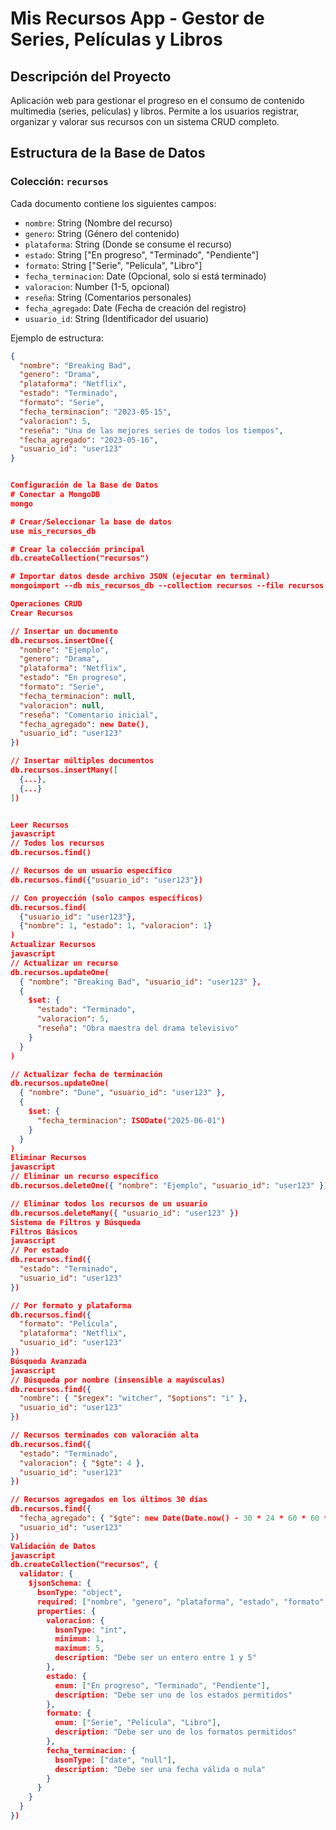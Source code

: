 # Mis Recursos App - Gestor de Series, Películas y Libros

## Descripción del Proyecto

Aplicación web para gestionar el progreso en el consumo de contenido multimedia (series, películas) y libros. Permite a los usuarios registrar, organizar y valorar sus recursos con un sistema CRUD completo.

## Estructura de la Base de Datos

### Colección: `recursos`

Cada documento contiene los siguientes campos:

- `nombre`: String (Nombre del recurso)
- `genero`: String (Género del contenido)
- `plataforma`: String (Donde se consume el recurso)
- `estado`: String ["En progreso", "Terminado", "Pendiente"]
- `formato`: String ["Serie", "Película", "Libro"]
- `fecha_terminacion`: Date (Opcional, solo si está terminado)
- `valoracion`: Number (1-5, opcional)
- `reseña`: String (Comentarios personales)
- `fecha_agregado`: Date (Fecha de creación del registro)
- `usuario_id`: String (Identificador del usuario)

Ejemplo de estructura:

```json
{
  "nombre": "Breaking Bad",
  "genero": "Drama",
  "plataforma": "Netflix",
  "estado": "Terminado",
  "formato": "Serie",
  "fecha_terminacion": "2023-05-15",
  "valoracion": 5,
  "reseña": "Una de las mejores series de todos los tiempos",
  "fecha_agregado": "2023-05-16",
  "usuario_id": "user123"
}


Configuración de la Base de Datos
# Conectar a MongoDB
mongo

# Crear/Seleccionar la base de datos
use mis_recursos_db

# Crear la colección principal
db.createCollection("recursos")

# Importar datos desde archivo JSON (ejecutar en terminal)
mongoimport --db mis_recursos_db --collection recursos --file recursos.json --jsonArray

Operaciones CRUD
Crear Recursos

// Insertar un documento
db.recursos.insertOne({
  "nombre": "Ejemplo",
  "genero": "Drama",
  "plataforma": "Netflix",
  "estado": "En progreso",
  "formato": "Serie",
  "fecha_terminacion": null,
  "valoracion": null,
  "reseña": "Comentario inicial",
  "fecha_agregado": new Date(),
  "usuario_id": "user123"
})

// Insertar múltiples documentos
db.recursos.insertMany([
  {...},
  {...}
])


Leer Recursos
javascript
// Todos los recursos
db.recursos.find()

// Recursos de un usuario específico
db.recursos.find({"usuario_id": "user123"})

// Con proyección (solo campos específicos)
db.recursos.find(
  {"usuario_id": "user123"},
  {"nombre": 1, "estado": 1, "valoracion": 1}
)
Actualizar Recursos
javascript
// Actualizar un recurso
db.recursos.updateOne(
  { "nombre": "Breaking Bad", "usuario_id": "user123" },
  { 
    $set: { 
      "estado": "Terminado",
      "valoracion": 5,
      "reseña": "Obra maestra del drama televisivo" 
    } 
  }
)

// Actualizar fecha de terminación
db.recursos.updateOne(
  { "nombre": "Dune", "usuario_id": "user123" },
  { 
    $set: { 
      "fecha_terminacion": ISODate("2025-06-01")
    } 
  }
)
Eliminar Recursos
javascript
// Eliminar un recurso específico
db.recursos.deleteOne({ "nombre": "Ejemplo", "usuario_id": "user123" })

// Eliminar todos los recursos de un usuario
db.recursos.deleteMany({ "usuario_id": "user123" })
Sistema de Filtros y Búsqueda
Filtros Básicos
javascript
// Por estado
db.recursos.find({ 
  "estado": "Terminado", 
  "usuario_id": "user123" 
})

// Por formato y plataforma
db.recursos.find({ 
  "formato": "Película",
  "plataforma": "Netflix",
  "usuario_id": "user123"
})
Búsqueda Avanzada
javascript
// Búsqueda por nombre (insensible a mayúsculas)
db.recursos.find({ 
  "nombre": { "$regex": "witcher", "$options": "i" },
  "usuario_id": "user123"
})

// Recursos terminados con valoración alta
db.recursos.find({ 
  "estado": "Terminado",
  "valoracion": { "$gte": 4 },
  "usuario_id": "user123"
})

// Recursos agregados en los últimos 30 días
db.recursos.find({
  "fecha_agregado": { "$gte": new Date(Date.now() - 30 * 24 * 60 * 60 * 1000) },
  "usuario_id": "user123"
})
Validación de Datos
javascript
db.createCollection("recursos", {
  validator: {
    $jsonSchema: {
      bsonType: "object",
      required: ["nombre", "genero", "plataforma", "estado", "formato", "fecha_agregado", "usuario_id"],
      properties: {
        valoracion: {
          bsonType: "int",
          minimum: 1,
          maximum: 5,
          description: "Debe ser un entero entre 1 y 5"
        },
        estado: {
          enum: ["En progreso", "Terminado", "Pendiente"],
          description: "Debe ser uno de los estados permitidos"
        },
        formato: {
          enum: ["Serie", "Película", "Libro"],
          description: "Debe ser uno de los formatos permitidos"
        },
        fecha_terminacion: {
          bsonType: ["date", "null"],
          description: "Debe ser una fecha válida o nula"
        }
      }
    }
  }
})